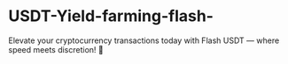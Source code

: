 # USDT-Yield-farming-flash-
Elevate your cryptocurrency transactions today with Flash USDT — where speed meets discretion! 🚀
